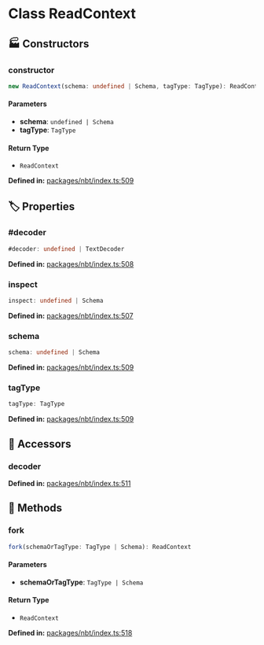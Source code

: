 # Class ReadContext

## 🏭 Constructors

### constructor

```ts
new ReadContext(schema: undefined | Schema, tagType: TagType): ReadContext
```
#### Parameters

- **schema**: `undefined | Schema`
- **tagType**: `TagType`
#### Return Type

- `ReadContext`

<p style="font-size: 14px; color: var(--vp-c-text-2)">
<strong>Defined in:</strong> <a href="https://github.com/voxelum/minecraft-launcher-core-node/blob/master/packages/nbt/index.ts#L509" target="_blank" rel="noreferrer">packages/nbt/index.ts:509</a>
</p>


## 🏷️ Properties

### #decoder <Badge type="danger" text="private" />

```ts
#decoder: undefined | TextDecoder
```
<p style="font-size: 14px; color: var(--vp-c-text-2)">
<strong>Defined in:</strong> <a href="https://github.com/voxelum/minecraft-launcher-core-node/blob/master/packages/nbt/index.ts#L508" target="_blank" rel="noreferrer">packages/nbt/index.ts:508</a>
</p>


### inspect <Badge type="tip" text="public" />

```ts
inspect: undefined | Schema
```
<p style="font-size: 14px; color: var(--vp-c-text-2)">
<strong>Defined in:</strong> <a href="https://github.com/voxelum/minecraft-launcher-core-node/blob/master/packages/nbt/index.ts#L507" target="_blank" rel="noreferrer">packages/nbt/index.ts:507</a>
</p>


### schema <Badge type="tip" text="public" />

```ts
schema: undefined | Schema
```
<p style="font-size: 14px; color: var(--vp-c-text-2)">
<strong>Defined in:</strong> <a href="https://github.com/voxelum/minecraft-launcher-core-node/blob/master/packages/nbt/index.ts#L509" target="_blank" rel="noreferrer">packages/nbt/index.ts:509</a>
</p>


### tagType <Badge type="tip" text="public" />

```ts
tagType: TagType
```
<p style="font-size: 14px; color: var(--vp-c-text-2)">
<strong>Defined in:</strong> <a href="https://github.com/voxelum/minecraft-launcher-core-node/blob/master/packages/nbt/index.ts#L509" target="_blank" rel="noreferrer">packages/nbt/index.ts:509</a>
</p>


## 🔑 Accessors

### decoder

<p style="font-size: 14px; color: var(--vp-c-text-2)">
<strong>Defined in:</strong> <a href="https://github.com/voxelum/minecraft-launcher-core-node/blob/master/packages/nbt/index.ts#L511" target="_blank" rel="noreferrer">packages/nbt/index.ts:511</a>
</p>


## 🔧 Methods

### fork

```ts
fork(schemaOrTagType: TagType | Schema): ReadContext
```
#### Parameters

- **schemaOrTagType**: `TagType | Schema`
#### Return Type

- `ReadContext`

<p style="font-size: 14px; color: var(--vp-c-text-2)">
<strong>Defined in:</strong> <a href="https://github.com/voxelum/minecraft-launcher-core-node/blob/master/packages/nbt/index.ts#L518" target="_blank" rel="noreferrer">packages/nbt/index.ts:518</a>
</p>


